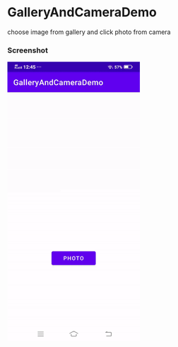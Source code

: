 # GalleryAndCameraDemo
choose image from gallery and click photo from camera

### Screenshot
<img src="https://github.com/sainivik/GalleryAndCameraDemo/blob/master/app/src/screenshots/gallery.gif" width="300px" height="632px"/>